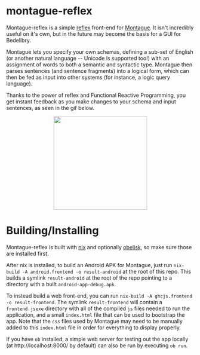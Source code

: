 # montague-reflex

Montague-reflex is a simple [reflex](https://reflex-frp.org/) front-end for [Montague](https://github.com/Sintrastes/Montague). It isn't incredibly useful on it's own, but in the future may become the basis for a GUI for Bedelibry.

Montague lets you specify your own schemas, defining a sub-set of English (or another natural language -- Unicode is supported too!)
 with an assignment of words to both a semantic and syntactic type. Montague then parses
 sentences (and sentence fragments) into a logical form, which can
 then be fed as input into other systems (for instance, a logic query language).

Thanks to the power of reflex and Functional Reactive Programming,
 you get instant feedback as you make changes to your schema and
 input sentences, as seen in the gif below.

<div align="center">
  <img width="250em" src="https://raw.githubusercontent.com/Sintrastes/montague-reflex/main/images/montague_screenshot.png"/>
</div>

# Building/Installing

Montague-reflex is built with [nix](https://nixos.org/) and optionally [obelisk](https://github.com/obsidiansystems/obelisk/), so make sure those are installed first. 

After nix is installed, to build an Android APK for Montague, just run `nix-build -A android.frontend -o result-android` at the root of this repo. This builds a symlink `result-android` at the root of the repo pointing to a directory with a built `android-app-debug.apk`.

To instead build a web front-end, you can run `nix-build -A ghcjs.frontend -o result-frontend`. The symlink `result-frontend` will contain a `frontend.jsexe` directory with all of the compiled `js` files needed to run the application, and a small `index.html` file that can be used to bootstrap the app. Note that the `css` files used by Montague may need to be manually added to this `index.html` file in order for everything to display properly.

If you have `ob` installed, a simple web server for testing out the app locally (at http://localhost:8000/ by default) can also be run by executing `ob run`.
